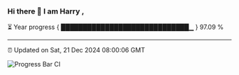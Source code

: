### Hi there 👋 I am Harry , 

⏳ Year progress { █████████████████████████████▁ } 97.09 %

---

⏰ Updated on Sat, 21 Dec 2024 08:00:06 GMT

![Progress Bar CI](https://github.com/duykhang68/duykhang68/workflows/Progress%20Bar%20CI/badge.svg)

